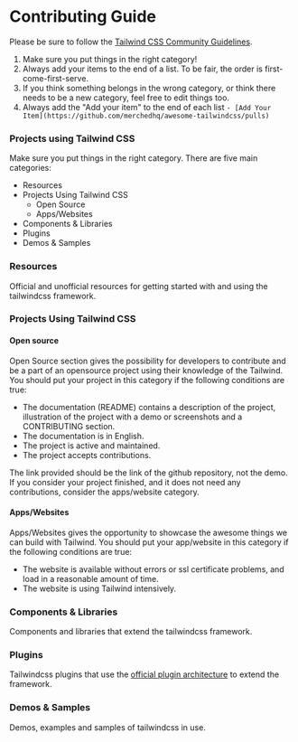# Contributing Guide

Please be sure to follow the [Tailwind CSS Community Guidelines](https://github.com/tailwindcss/tailwindcss/blob/master/.github/CODE_OF_CONDUCT.md).

1. Make sure you put things in the right category!
1. Always add your items to the end of a list. To be fair, the order is first-come-first-serve.
1. If you think something belongs in the wrong category, or think there needs to be a new category, feel free to edit things too.
1. Always add the "Add your item" to the end of each list `- [Add Your Item](https://github.com/merchedhq/awesome-tailwindcss/pulls)`


### Projects using Tailwind CSS

Make sure you put things in the right category. There are five main categories:
- Resources
- Projects Using Tailwind CSS
  - Open Source
  - Apps/Websites
- Components & Libraries
- Plugins
- Demos & Samples

### Resources

Official and unofficial resources for getting started with and using the tailwindcss framework.

### Projects Using Tailwind CSS
#### Open source

Open Source section gives the possibility for developers to contribute and be a part of an opensource project using their knowledge of the Tailwind.
You should put your project in this category if the following conditions are true:
- The documentation (README) contains a description of the project, illustration of the project with a demo or screenshots and a CONTRIBUTING section.
- The documentation is in English.
- The project is active and maintained.
- The project accepts contributions.

The link provided should be the link of the github repository, not the demo.
If you consider your project finished, and it does not need any contributions, consider the apps/website category.

#### Apps/Websites

Apps/Websites gives the opportunity to showcase the awesome things we can build with Tailwind.
You should put your app/website in this category if the following conditions are true:
- The website is available without errors or ssl certificate problems, and load in a reasonable amount of time.
- The website is using Tailwind intensively.

### Components & Libraries

Components and libraries that extend the tailwindcss framework.

### Plugins

Tailwindcss plugins that use the [official plugin architecture](https://tailwindcss.com/docs/plugins/) to extend the framework.

### Demos & Samples

Demos, examples and samples of tailwindcss in use.
